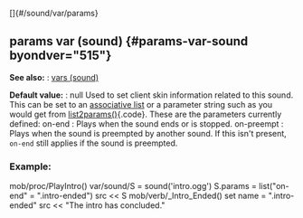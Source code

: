[]{#/sound/var/params}
  ## params var (sound) {#params-var-sound byondver="515"}
  **See also:**
  :   [vars (sound)](ref/sound/var)
  <!-- -->
  **Default value:**
  :   null
  Used to set client skin information related to this sound. This can be
  set to an [associative list](ref/list/associations) or a parameter string
  such as you would get from [list2params()](ref/proc/list2params){.code}.
  These are the parameters currently defined:
  on-end
  :   Plays when the sound ends or is stopped.
  on-preempt
  :   Plays when the sound is preempted by another sound. If this isn\'t
      present, `on-end` still applies if the sound is preempted.
  ### Example:
  mob/proc/PlayIntro() var/sound/S = sound(\'intro.ogg\') S.params =
  list(\"on-end\" = \".intro-ended\") src \<\< S mob/verb/\_Intro_Ended()
  set name = \".intro-ended\" src \<\< \"The intro has concluded.\"